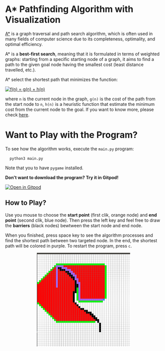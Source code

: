 # A* Pathfinding Algorithm with Visualization
[A*](https://en.wikipedia.org/wiki/A*_search_algorithm) is a graph traversal and path search algorithm, 
which is often used in many fields of computer science due to its completeness, 
optimality, and optimal efficiency. 

A* is a **best-first search**, 
meaning that it is formulated in terms of weighted graphs: 
starting from a specific starting node of a graph, 
it aims to find a path to the given goal node having the smallest cost 
(least distance travelled, etc.). 

A* select the shortest path that minimizes the function:

<a href="https://www.codecogs.com/eqnedit.php?latex=f(n)&space;=&space;g(n)&space;&plus;&space;h(n)" target="_blank"><img src="https://latex.codecogs.com/gif.latex?f(n)&space;=&space;g(n)&space;&plus;&space;h(n)" title="f(n) = g(n) + h(n)" /></a>

where `n` is the current node in the graph, `g(n)` is the cost of the path from the start node to `n`, 
`h(n)` is a heuristic function that estimate the minimum cost from the current node to the goal. 
If you want to know more, please check [here](https://en.wikipedia.org/wiki/A*_search_algorithm). 

# Want to Play with the Program?
To see how the algorithm works, execute the `main.py` program:

```
  python3 main.py
```
Note that you to have `pygame` installed. 

**Don't want to download the program? Try it in Gitpod!** 

[![Open in Gitpod](https://gitpod.io/button/open-in-gitpod.svg)](https://github.com/ShiqiHe000/A_start_pathfinding_algorithm/main.py)

## How to Play?
Use you mouse to choose the **start point** (first clik, orange node) and **end point** (second clik, blue node). 
Then press the left key and feel free to draw the **barriers** (black nodes) bewtween the start node and end node. 

When you finished, press space key to see the algorithm processes and find the shortest path between two targeted node.
In the end, the shortest path will be colored in purple. To restart the program, press `c`. 

<p align="center">
  <img src="./imgs/example.png" width="300" height = "300" class="center">
</p>
